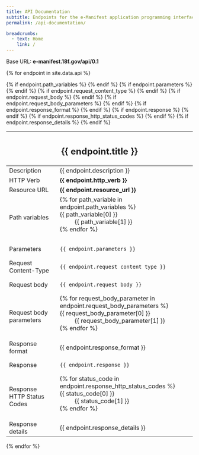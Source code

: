 ```yaml
---
title: API Documentation
subtitle: Endpoints for the e-Manifest application programming interfaces (API).
permalink: /api-documentation/

breadcrumbs:
  - text: Home
    link: /
---
```


Base URL: **e-manifest.18f.gov/api/0.1**

{% for endpoint in site.data.api %}

<table class="api">
  <thead>
    <tr>
      <th colspan="2"><h2>{{ endpoint.title  }}</h2></th>
    </tr>
  </thead>
  <tbody>
    <tr>
      <td>Description</td>
      <td>{{ endpoint.description }}</td>
    </tr>
    <tr>
      <td>HTTP Verb</td>
      <td><b>{{ endpoint.http_verb }}</b></td>
    </tr>
    <tr>
      <td>Resource URL</td>
      <td><b>{{ endpoint.resource_url }}</b></td>
    </tr>
    {% if endpoint.path_variables %}
    <tr>
      <td>Path variables</td>
      <td>
        <dl>
      {% for path_variable in endpoint.path_variables %}
        <dt>{{ path_variable[0] }}</dt>
        <dd>{{ path_variable[1] }}</dd>
      {% endfor %}
        </dl>
      </td>
    </tr>
    {% endif %}
    {% if endpoint.parameters %}
    <tr>
      <td>Parameters</td>
      <td><pre><code>{{ endpoint.parameters }}</code></pre></td>
    </tr>
    {% endif %}
    {% if endpoint.request_content_type %}
    <tr>
      <td>Request Content-Type</td>
      <td><pre><code>{{ endpoint.request_content_type }}</code></pre></td>
    </tr>
    {% endif %}
    {% if endpoint.request_body %}
    <tr>
      <td>Request body</td>
      <td><pre><code>{{ endpoint.request_body }}</code></pre></td>
    </tr>
    {% endif %}
    {% if endpoint.request_body_parameters %}
    <tr>
      <td>Request body parameters</td>
      <td>
        <dl>
      {% for request_body_parameter in endpoint.request_body_parameters %}
        <dt>{{ request_body_parameter[0] }}</dt>
        <dd>{{ request_body_parameter[1] }}</dd>
      {% endfor %}
        </dl>
      </td>
    </tr>
    {% endif %}
    {% if endpoint.response_format %}
    <tr>
      <td>Response format</td>
      <td>{{ endpoint.response_format }}</td>
    </tr>
    {% endif %}
    {% if endpoint.response %}
    <tr>
      <td>Response</td>
      <td><pre><code>{{ endpoint.response }}</code></pre></td>
    </tr>
    {% endif %}
    {% if endpoint.response_http_status_codes %}
    <tr>
      <td>Response HTTP Status Codes</td>
      <td>
        <dl>
      {% for status_code in endpoint.response_http_status_codes %}
        <dt>{{ status_code[0] }}</dt>
        <dd>{{ status_code[1] }}</dd>
      {% endfor %}
        </dl>
      </td>
    </tr>
    {% endif %}
    {% if endpoint.response_details %}
    <tr>
      <td>Response details</td>
      <td>{{ endpoint.response_details }}</td>
    </tr>
    {% endif %}
  </tbody>
</table>

{% endfor %}

